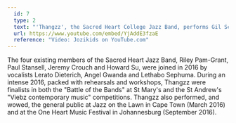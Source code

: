 ```yaml
---
  id: 7
  type: 2
  text: "'Thangzz', the Sacred Heart College Jazz Band, performs Gil Scott-Heron's 'Lady Day and John Coltrane' at Jazz on the Lawn 2016, a Cape Town Jazz Festival for high school and professional acts. "
  url: https://www.youtube.com/embed/YjAddE3fzaE
  reference: "Video: Jozikids on YouTube.com"
---
```

The four existing members of the Sacred Heart Jazz Band, Riley Pam-Grant, Paul Stansell, Jeremy Crouch and Howard Su, were joined in 2016 by vocalists Lerato Dieterich, Angel Gwanda and Lethabo Sephuma. During an intense 2016, packed with rehearsals and workshops, Thangzz were finalists in both the "Battle of the Bands" at St Mary's and the St Andrew's "Viebz contemporary music" competitions. Thangzz also performed, and wowed, the general public at Jazz on the Lawn in Cape Town (March 2016) and at the One Heart Music Festival in Johannesburg (September 2016). 